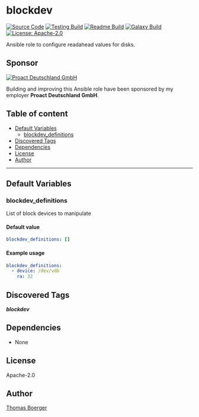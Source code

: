 # blockdev

[![Source Code](https://img.shields.io/badge/github-source%20code-blue?logo=github&logoColor=white)](https://github.com/rolehippie/blockdev) [![Testing Build](https://github.com/rolehippie/blockdev/workflows/testing/badge.svg)](https://github.com/rolehippie/blockdev/actions?query=workflow%3Atesting) [![Readme Build](https://github.com/rolehippie/blockdev/workflows/readme/badge.svg)](https://github.com/rolehippie/blockdev/actions?query=workflow%3Areadme) [![Galaxy Build](https://github.com/rolehippie/blockdev/workflows/galaxy/badge.svg)](https://github.com/rolehippie/blockdev/actions?query=workflow%3Agalaxy) [![License: Apache-2.0](https://img.shields.io/github/license/rolehippie/blockdev)](https://github.com/rolehippie/blockdev/blob/master/LICENSE)

Ansible role to configure readahead values for disks.

## Sponsor

[![Proact Deutschland GmbH](https://proact.eu/wp-content/uploads/2020/03/proact-logo.png)](https://proact.eu)

Building and improving this Ansible role have been sponsored by my employer **Proact Deutschland GmbH**.

## Table of content

- [Default Variables](#default-variables)
  - [blockdev_definitions](#blockdev_definitions)
- [Discovered Tags](#discovered-tags)
- [Dependencies](#dependencies)
- [License](#license)
- [Author](#author)

---

## Default Variables

### blockdev_definitions

List of block devices to manipulate

#### Default value

```YAML
blockdev_definitions: []
```

#### Example usage

```YAML
blockdev_definitions:
  - device: /dev/vdb
    ra: 32
```

## Discovered Tags

**_blockdev_**


## Dependencies

- None

## License

Apache-2.0

## Author

[Thomas Boerger](https://github.com/tboerger)
